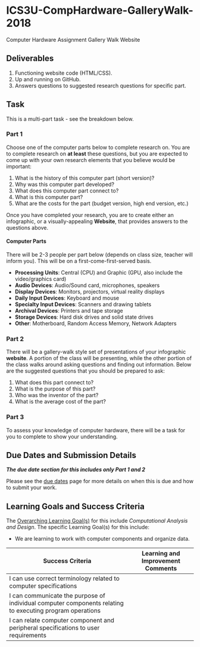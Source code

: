# ICS3U-CompHardware-GalleryWalk-2018
Computer Hardware Assignment Gallery Walk Website

## Deliverables

1. Functioning website code (HTML/CSS).
2. Up and running on GitHub.
3. Answers questions to suggested research questions for specific part.

## Task

This is a multi-part task - see the breakdown below.

### Part 1

Choose one of the computer parts below to complete research on.  You are to complete research on **at least** these questions, but you are expected to come up with your own research elements that you believe would be important:

1. What is the history of this computer part (short version)?
2. Why was this computer part developed?
3. What does this computer part connect to?
4. What is this computer part?
5. What are the costs for the part (budget version, high end version, etc.)

Once you have completed your research, you are to create either an infographic, or a visually-appealing **Website**, that provides answers to the questions above.

#### Computer Parts

There will be 2-3 people per part below (depends on class size, teacher will inform you).  This will be on a first-come-first-served basis.

* **Processing Units**: Central (CPU) and Graphic (GPU, also include the video/graphics card)
* **Audio Devices**: Audio/Sound card, microphones, speakers
* **Display Devices**: Monitors, projectors, virtual reality displays
* **Daily Input Devices**: Keyboard and mouse
* **Specialty Input Devices**: Scanners and drawing tablets
* **Archival Devices**: Printers and tape storage
* **Storage Devices**: Hard disk drives and solid state drives
* **Other**: Motherboard, Random Access Memory, Network Adapters

### Part 2
There will be a gallery-walk style set of presentations of your infographic **website**.  A portion of the class will be presenting, while the other portion of the class walks around asking questions and finding out information.  Below are the suggested questions that you should be prepared to ask:

1. What does this part connect to?
2. What is the purpose of this part?
3. Who was the inventor of the part?
4. What is the average cost of the part?

### Part 3

To assess your knowledge of computer hardware, there will be a task for you to complete to show your understanding.

## Due Dates and Submission Details

_**The due date section for this includes only Part 1 and 2**_

Please see the [due dates](./Due-Dates-and-Submission-Details) page for more details on when this is due and how to submit your work.

## Learning Goals and Success Criteria

The [Overarching Learning Goal(s)](./images/ICS3U.jpg) for this include _Computational Analysis and Design_.
The specific Learning Goal(s) for this include:
  * We are learning to work with computer components and organize data. 

| Success Criteria  | Learning and Improvement Comments |
| ----------- | ------- |
| I can use correct terminology related to computer specifications | |
| I can communicate the purpose of individual computer components relating to executing program operations | |
| I can relate computer component and peripheral specifications to user requirements | |
